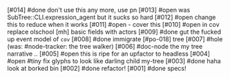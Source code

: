 [#014]       #done don't use this any more, use pn
[#013] #open was SubTree::CLI.expression_agent  but it sucks so hard
[#012] #open change this to reduce when it works
[#011] #open - cover this
[#010] #open in cov replace olschool [mh] basic fields with actors
[#009]       #done gut the fucked up event model of `cov`
[#008]       #done immigrate [#po-018] tree
[#007] #hole (was: #node-tracker: the tree walker)
[#006]       #doc-node the my tree narrative ..
[#005] #open this is ripe for an upfactor to headless
[#004] #open #tiny fix glyphs to look like darling child my-tree
[#003]       #done haha look at borked bin
[#002]       #done refactor!
[#001]       #done specs!
